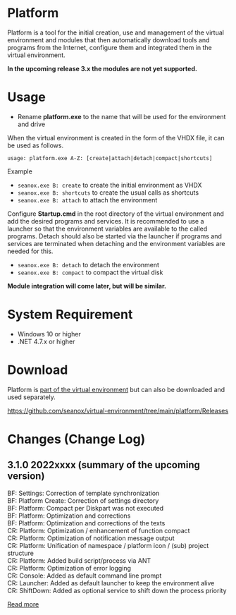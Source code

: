 # Platform
Platform is a tool for the initial creation, use and management of the virtual
environment and modules that then automatically download tools and programs
from the Internet, configure them and integrated them in the virtual
environment.

__In the upcoming release 3.x the modules are not yet supported.__


# Usage
- Rename __platform.exe__ to the name that will be used for the environment and
  drive

When the virtual environment is created in the form of the VHDX file, it can be
used as follows.

`usage: platform.exe A-Z: [create|attach|detach|compact|shortcuts]  `

Example
- `seanox.exe B: create` to create the initial environment as VHDX
- `seanox.exe B: shortcuts` to create the usual calls as shortcuts
- `seanox.exe B: attach` to attach the environment

Configure __Startup.cmd__ in the root directory of the virtual environment and
add the desired programs and services. It is recommended to use a launcher so
that the environment variables are available to the called programs. Detach
should also be started via the launcher if programs and services are terminated
when detaching and the environment variables are needed for this.

- `seanox.exe B: detach` to detach the environment
- `seanox.exe B: compact` to compact the virtual disk

__Module integration will come later, but will be similar.__


# System Requirement
- Windows 10 or higher
- .NET 4.7.x or higher


# Download
Platform is [part of the virtual environment](https://github.com/seanox/virtual-environment/tree/main/platform)
but can also be downloaded and used separately.

https://github.com/seanox/virtual-environment/tree/main/platform/Releases


# Changes (Change Log)
## 3.1.0 2022xxxx (summary of the upcoming version)  
BF: Settings: Correction of template synchronization  
BF: Platform Create: Correction of settings directory  
BF: Platform: Compact per Diskpart was not executed  
BF: Platform: Optimization and corrections  
BF: Platform: Optimization and corrections of the texts  
CR: Platform: Optimization / enhancement of function compact  
CR: Platform: Optimization of notification message output  
CR: Platform: Unification of namespace / platform icon / (sub) project structure  
CR: Platform: Added build script/process via ANT  
CR: Platform: Optimization of error logging  
CR: Console: Added as default command line prompt  
CR: Launcher: Added as default launcher to keep the environment alive  
CR: ShiftDown: Added as optional service to shift down the process priority  

[Read more](https://raw.githubusercontent.com/seanox/virtual-environment-creator/master/platform/CHANGES)

